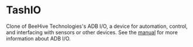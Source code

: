 # TashIO

Clone of BeeHive Technologies's ADB I/O, a device for automation, control, and interfacing with sensors or other devices.  See the [manual](https://web.archive.org/web/19980501032801/http://www.bzzzzzz.com:80/BeeHive/ADB_IO/Downloads/ADB_IO_manual.pdf) for more information about ADB I/O.
